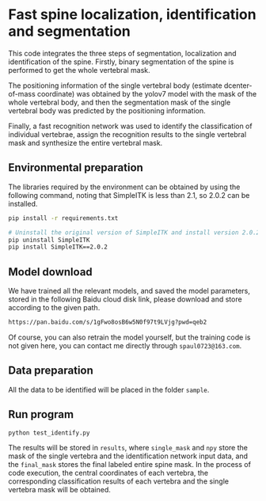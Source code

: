 # Fast spine localization, identification and segmentation

This code integrates the three steps of segmentation, localization and identification of the spine. Firstly, binary segmentation of the spine is performed to get the whole vertebral mask.

The positioning information of the single vertebral body (estimate dcenter-of-mass coordinate) was obtained by the yolov7 model with the mask of the whole vertebral body, and then the segmentation mask of the single vertebral body was predicted by the positioning information.

Finally, a fast recognition network was used to identify the classification of individual vertebrae, assign the recognition results to the single vertebral mask and synthesize the entire vertebral mask.

## Environmental preparation

The libraries required by the environment can be obtained by using the following command, noting that SimpleITK is less than 2.1, so 2.0.2 can be installed.

```bash
pip install -r requirements.txt

# Uninstall the original version of SimpleITK and install version 2.0.2
pip uninstall SimpleITK
pip install SimpleITK==2.0.2
```

## Model download

We have trained all the relevant models, and saved the model parameters, stored in the following Baidu cloud disk link, please download and store according to the given path. 

```txt
https://pan.baidu.com/s/1gFwo8osB6w5N0f97t9LVjg?pwd=qeb2 
```

Of course, you can also retrain the model yourself, but the training code is not given here, you can contact me directly through `spaul0723@163.com`.

## Data preparation

All the data to be identified will be placed in the folder `sample`.

## Run program

```bash
python test_identify.py
```

The results will be stored in `results`, where `single_mask` and `npy` store the mask of the single vertebra and the identification network input data, and the `final_mask` stores the final labeled entire spine mask. In the process of code execution, the central coordinates of each vertebra, the corresponding classification results of each vertebra and the single vertebra mask will be obtained. 

